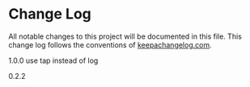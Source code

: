 # Change Log
All notable changes to this project will be documented in this file. This change log follows the conventions of [keepachangelog.com](http://keepachangelog.com/).

1.0.0
 use tap instead of log

0.2.2 

